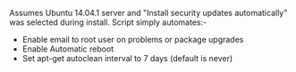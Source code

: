 Assumes Ubuntu 14.04.1 server and "Install security updates automatically" was selected during install.
Script simply automates:-
- Enable email to root user on problems or package upgrades
- Enable Automatic reboot
- Set apt-get autoclean interval to 7 days (default is never)

